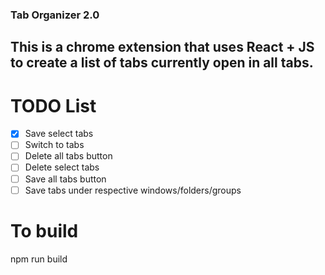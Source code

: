 ###  Tab Organizer 2.0
## This is a chrome extension that uses React + JS to create a list of tabs currently open in all tabs.


# TODO List
- [x] Save select tabs
- [ ] Switch to tabs
- [ ] Delete all tabs button
- [ ] Delete select tabs
- [ ] Save all tabs button
- [ ] Save tabs under respective windows/folders/groups

# To build
npm run build